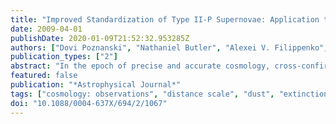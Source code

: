 ```yaml
---
title: "Improved Standardization of Type II-P Supernovae: Application to an Expanded Sample"
date: 2009-04-01
publishDate: 2020-01-09T21:52:32.953285Z
authors: ["Dovi Poznanski", "Nathaniel Butler", "Alexei V. Filippenko", "Mohan Ganeshalingam", "Weidong Li", "Joshua S. Bloom", "Ryan Chornock", "Ryan J. Foley", "Peter E. Nugent", "Jeffrey M. Silverman", "S. Bradley Cenko", "Elinor L. Gates", "Douglas C. Leonard", "Adam A. Miller", "Maryam Modjaz", "Frank J. D. Serduke", "Nathan Smith", "Brandon J. Swift", "Diane S. Wong"]
publication_types: ["2"]
abstract: "In the epoch of precise and accurate cosmology, cross-confirmation using a variety of cosmographic methods is paramount to circumvent systematic uncertainties. Owing to progenitor histories and explosion physics differing from those of Type Ia supernovae (SNe Ia), Type II-plateau supernovae (SNe II-P) are unlikely to be affected by evolution in the same way. Based on a new analysis of 17 SNe II-P, and on an improved methodology, we find that SNe II-P are good standardizable candles, almost comparable to SNe Ia. We derive a tight Hubble diagram with a dispersion of 10% in distance, using the simple correlation between luminosity and photospheric velocity introduced by Hamuy and Pinto. We show that the descendent method of Nugent et al. can be further simplified and that the correction for dust extinction has low statistical impact. We find that our SN sample favors, on average, a very steep dust law with total to selective extinction R$_V$ &lt; 2. Such an extinction law has been recently inferred for many SNe Ia. Our results indicate that a distance measurement can be obtained with a single spectrum of a SN II-P during the plateau phase combined with sparse photometric measurements."
featured: false
publication: "*Astrophysical Journal*"
tags: ["cosmology: observations", "distance scale", "dust", "extinction", "supernovae: general", "Astrophysics"]
doi: "10.1088/0004-637X/694/2/1067"
---
```


